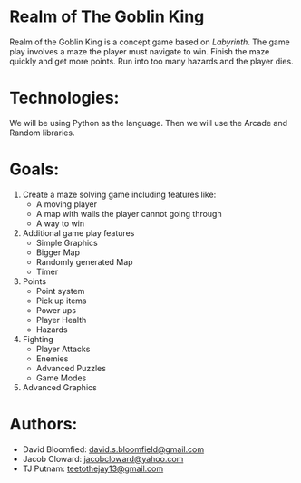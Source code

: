 # Realm of The Goblin King

Realm of the Goblin King is a concept game based on *Labyrinth*. The game play involves a maze the player must navigate to win.  Finish the maze quickly and get more points.  Run into too many hazards and the player dies.


# Technologies:

We will be using Python as the language. Then we will use the Arcade and Random libraries. 


# Goals:

1. Create a maze solving game including features like:
   - A moving player
   - A map with walls the player cannot going through
   - A way to win
2. Additional game play features
   - Simple Graphics
   - Bigger Map
   - Randomly generated Map
   - Timer
3. Points
   - Point system
   - Pick up items
   - Power ups
   - Player Health
   - Hazards
4. Fighting
   - Player Attacks
   - Enemies
   - Advanced Puzzles
   - Game Modes
5. Advanced Graphics


# Authors:

* David Bloomfied: david.s.bloomfield@gmail.com
* Jacob Cloward: jacobcloward@yahoo.com
* TJ Putnam: teetothejay13@gmail.com
